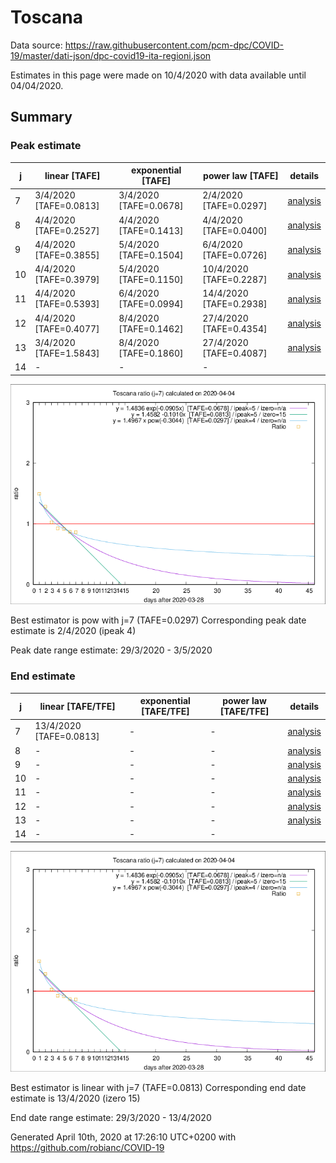 # Toscana


Data source: https://raw.githubusercontent.com/pcm-dpc/COVID-19/master/dati-json/dpc-covid19-ita-regioni.json

Estimates in this page were made on 10/4/2020 with data available until 04/04/2020.


## Summary 

### Peak estimate 
|j|linear [TAFE]|exponential [TAFE]|power law [TAFE]|details|
|---|----|-----------|---------|-------|
|7|3/4/2020 [TAFE=0.0813]|3/4/2020 [TAFE=0.0678]|2/4/2020 [TAFE=0.0297]|[analysis](COVID-19_toscana_j7_2020-04-04.md)|
|8|4/4/2020 [TAFE=0.2527]|4/4/2020 [TAFE=0.1413]|4/4/2020 [TAFE=0.0400]|[analysis](COVID-19_toscana_j8_2020-04-04.md)|
|9|4/4/2020 [TAFE=0.3855]|5/4/2020 [TAFE=0.1504]|6/4/2020 [TAFE=0.0726]|[analysis](COVID-19_toscana_j9_2020-04-04.md)|
|10|4/4/2020 [TAFE=0.3979]|5/4/2020 [TAFE=0.1150]|10/4/2020 [TAFE=0.2287]|[analysis](COVID-19_toscana_j10_2020-04-04.md)|
|11|4/4/2020 [TAFE=0.5393]|6/4/2020 [TAFE=0.0994]|14/4/2020 [TAFE=0.2938]|[analysis](COVID-19_toscana_j11_2020-04-04.md)|
|12|4/4/2020 [TAFE=0.4077]|8/4/2020 [TAFE=0.1462]|27/4/2020 [TAFE=0.4354]|[analysis](COVID-19_toscana_j12_2020-04-04.md)|
|13|3/4/2020 [TAFE=1.5843]|8/4/2020 [TAFE=0.1860]|27/4/2020 [TAFE=0.4087]|[analysis](COVID-19_toscana_j13_2020-04-04.md)|
|14|-|-|-||

![best peak estimate](COVID-19_toscana_j7_2020-04-04.png)

Best estimator is pow with j=7 (TAFE=0.0297)
Corresponding peak date estimate is 2/4/2020 (ipeak 4)


Peak date range estimate: 29/3/2020 - 3/5/2020

### End estimate 
|j|linear [TAFE/TFE]|exponential [TAFE/TFE]|power law [TAFE/TFE]|details|
|---|----|-----------|---------|-------|
|7|13/4/2020 [TAFE=0.0813]|-|-|[analysis](COVID-19_toscana_j7_2020-04-04.md)|
|8|-|-|-|[analysis](COVID-19_toscana_j8_2020-04-04.md)|
|9|-|-|-|[analysis](COVID-19_toscana_j9_2020-04-04.md)|
|10|-|-|-|[analysis](COVID-19_toscana_j10_2020-04-04.md)|
|11|-|-|-|[analysis](COVID-19_toscana_j11_2020-04-04.md)|
|12|-|-|-|[analysis](COVID-19_toscana_j12_2020-04-04.md)|
|13|-|-|-|[analysis](COVID-19_toscana_j13_2020-04-04.md)|
|14|-|-|-||

![best zero estimate](COVID-19_toscana_j7_2020-04-04.png)

Best estimator is linear with j=7 (TAFE=0.0813)
Corresponding end date estimate is 13/4/2020 (izero 15)


End date range estimate: 29/3/2020 - 13/4/2020

Generated April 10th, 2020 at 17:26:10 UTC+0200 with https://github.com/robianc/COVID-19
